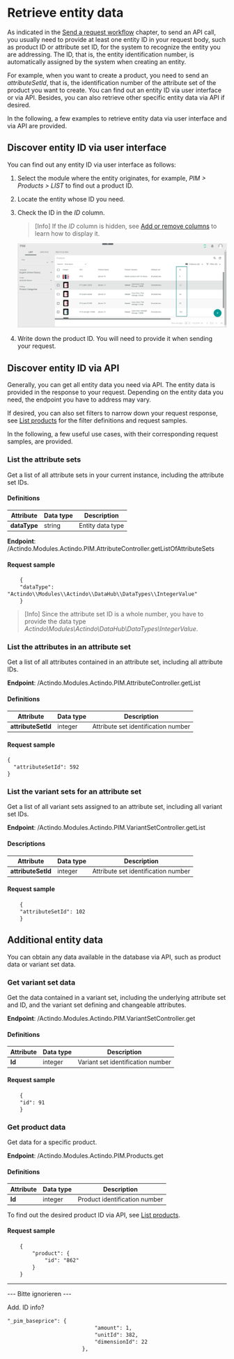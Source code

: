 # Retrieve entity data

As indicated in the [Send a request workflow](02_GetStarted.md#send-a-request-workflow) chapter, to send an API call, you usually need to provide at least one entity ID in your request body, such as product ID or attribute set ID, for the system to recognize the entity you are addressing. The ID, that is, the entity identification number, is automatically assigned by the system when creating an entity.

For example, when you want to create a product, you need to send an *attributeSetId*, that is, the identification number of the attribute set of the product you want to create. You can find out an entity ID via user interface or via API. Besides, you can also retrieve other specific entity data via API if desired.

In the following, a few examples to retrieve entity data via user interface and via API are provided. 


## Discover entity ID via user interface

You can find out any entity ID via user interface as follows:

1. Select the module where the entity originates, for example, *PIM > Products > LIST* to find out a product ID.

2. Locate the entity whose ID you need.

3. Check the ID in the *ID* column. 

    > [Info] If the *ID* column is hidden, see [Add or remove columns](../../Core1Platform//UsingCore1/05_WorkWithLists.md#add-or-remove-columns) to learn how to display it. 

    ![Entity ID in user interface](../../Assets/Screenshots/PIM/API/EntityID_UI.png "[Entity ID in user interface]")

4. Write down the product ID. You will need to provide it when sending your request.


## Discover entity ID via API

Generally, you can get all entity data you need via API. The entity data is provided in the response to your request. Depending on the entity data you need, the endpoint you have to address may vary. 

If desired, you can also set filters to narrow down your request response, see [List products](./05_Products.md#list-products) for the filter definitions and request samples.

In the following, a few useful use cases, with their corresponding request samples, are provided.


### List the attribute sets

Get a list of all attribute sets in your current instance, including the attribute set IDs.

[comment]: <> (Attribute sets ID)

#### Definitions

| Attribute      | Data type | Description | 
| ---------------|-----------|-------------| 
| **dataType**   | string    | Entity data type |   

**Endpoint**: /Actindo.Modules.Actindo.PIM.AttributeController.getListOfAttributeSets

#### Request sample

        {
        "dataType": "Actindo\\Modules\\Actindo\\DataHub\\DataTypes\\IntegerValue"
        }

> [Info] Since the attribute set ID is a whole number, you have to provide the data type *Actindo\\Modules\\Actindo\\DataHub\\DataTypes\\IntegerValue*.  

[comment]: <> (Stimmt das so? Response scheint zu stimmen)

### List the attributes in an attribute set

Get a list of all attributes contained in an attribute set, including all attribute IDs. 

[comment]: <> (Attributes ID)

**Endpoint**: /Actindo.Modules.Actindo.PIM.AttributeController.getList
 
#### Definitions

| Attribute      | Data type | Description |  
| ---------------|-----------|-------------|
| **attributeSetId** | integer | Attribute set identification number | 

#### Request sample

    {
      "attributeSetId": 592
    }


### List the variant sets for an attribute set

Get a list of all variant sets assigned to an attribute set, including all variant set IDs.

[comment]: <> (variantSetId)

**Endpoint**: /Actindo.Modules.Actindo.PIM.VariantSetController.getList

#### Descriptions

| Attribute      | Data type | Description |   
| ---------------|-----------|-------------|
| **attributeSetId** | integer | Attribute set identification number | 

#### Request sample

        {
        "attributeSetId": 102
        }



## Additional entity data

You can obtain any data available in the database via API, such as product data or variant set data. 

### Get variant set data 

Get the data contained in a variant set, including the underlying attribute set and ID, and the variant set defining and changeable attributes. 

**Endpoint**: /Actindo.Modules.Actindo.PIM.VariantSetController.get

[comment]: <> (Unterschied zu /Actindo.Modules.Actindo.PIM.Variants.getColumnConfigurationsAndVariantSet? Required: variantSetId)

#### Definitions

| Attribute      | Data type | Description |  
| ---------------|-----------|-------------|
| **Id** | integer | Variant set identification number |

#### Request sample


        {
        "id": 91
        }


### Get product data

Get data for a specific product. 

**Endpoint**: /Actindo.Modules.Actindo.PIM.Products.get

#### Definitions

| Attribute      | Data type | Description |  
| ---------------|-----------|-------------|
| **Id** | integer | Product identification number |

To find out the desired product ID via API, see [List products](./05_Products.md#list-products). 

#### Request sample

        {
            "product": {
                "id": "862"
            }
        }



[comment]: <> (Evtl. TreeNode IDs, dimensions IDs...)

---
--- Bitte ignorieren ---

Add. ID info?

    "_pim_baseprice": {
                                "amount": 1,
                                "unitId": 382,
                                "dimensionId": 22
                            },
